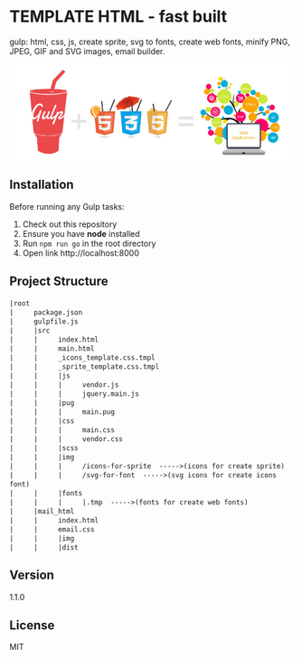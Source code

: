 # TEMPLATE HTML - fast built
gulp: html, css, js, create sprite, svg to fonts, create web fonts,
 minify PNG, JPEG, GIF and SVG images, email builder.

![AngularJS plus Gulp](app.jpg)
## Installation

Before running any Gulp tasks:

1. Check out this repository
2. Ensure you have **node** installed
3. Run `npm run go` in the root directory
4. Open link http://localhost:8000

## Project Structure

    |root
    |     package.json
    |     gulpfile.js
    |     |src
    |     |     index.html
    |     |     main.html
    |     |     _icons_template.css.tmpl
    |     |     _sprite_template.css.tmpl
    |     |     |js
    |     |     |     vendor.js
    |     |     |     jquery.main.js
    |     |     |pug
    |     |     |     main.pug
    |     |     |css
    |     |     |     main.css
    |     |     |     vendor.css
    |     |     |scss
    |     |     |img
    |     |     |     /icons-for-sprite  ----->(icons for create sprite)
    |     |     |     /svg-for-font  ----->(svg icons for create icons font)
    |     |     |fonts
    |     |     |     |.tmp  ----->(fonts for create web fonts)
    |     |mail_html
    |     |     index.html
    |     |     email.css
    |     |     |img
    |     |     |dist

## Version

1.1.0

## License

MIT
